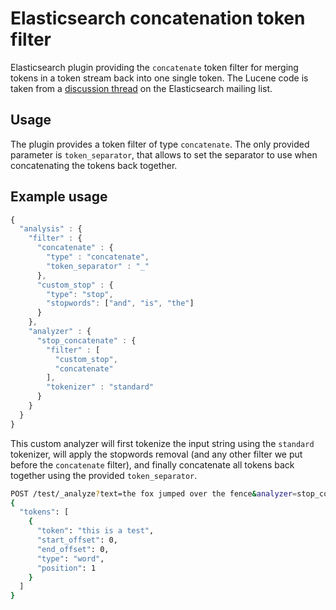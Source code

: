 # Elasticsearch concatenation token filter
Elasticsearch plugin providing the `concatenate` token filter for merging tokens in a token stream back into one single token. The Lucene code is taken from a [discussion thread](http://elasticsearch-users.115913.n3.nabble.com/Is-there-a-concatenation-filter-td3711094.html) on the Elasticsearch mailing list.

## Usage
The plugin provides a token filter of type `concatenate`. The only provided parameter is `token_separator`, that allows to set the separator to use when concatenating the tokens back together.

## Example usage

```javascript
{
  "analysis" : {
    "filter" : {
      "concatenate" : {
        "type" : "concatenate",
        "token_separator" : "_"
      },
      "custom_stop" : {
        "type": "stop",
        "stopwords": ["and", "is", "the"]
      }
    },
    "analyzer" : {
      "stop_concatenate" : {
        "filter" : [
          "custom_stop",
          "concatenate"
        ],
        "tokenizer" : "standard"
      }
    }
  }
}
```
This custom analyzer will first tokenize the input string using the `standard` tokenizer, will apply the stopwords removal (and any other filter we put before the `concatenate` filter), and finally concatenate all tokens back together using the provided `token_separator`.

```bash
POST /test/_analyze?text=the fox jumped over the fence&analyzer=stop_concatenate
{
  "tokens": [
    {
      "token": "this is a test",
      "start_offset": 0,
      "end_offset": 0,
      "type": "word",
      "position": 1
    }
  ]
}
```
